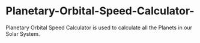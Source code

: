 # Planetary-Orbital-Speed-Calculator-
Planetary Orbital Speed Calculator is used to calculate all the Planets in our Solar System.
